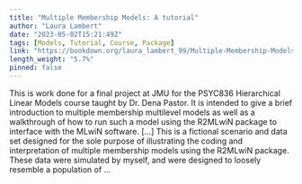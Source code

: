```yaml
---
title: "Multiple Membership Models: A tutorial"
author: "Laura Lambert"
date: "2023-05-02T15:21:49Z"
tags: [Models, Tutorial, Course, Package]
link: "https://bookdown.org/laura_lambert_99/Multiple-Membership-Models/"
length_weight: "5.7%"
pinned: false
---
```


This is work done for a final project at JMU for the PSYC836 Hierarchical Linear Models course taught by Dr. Dena Pastor. It is intended to give a brief introduction to multiple membership multilevel models as well as a walkthrough of how to run such a model using the R2MLwiN package to interface with the MLwiN software. [...] This is a fictional scenario and data set designed for the sole purpose of illustrating the coding and interpretation of multiple membership models using the R2MLwiN package. These data were simulated by myself, and were designed to loosely resemble a population of ...
